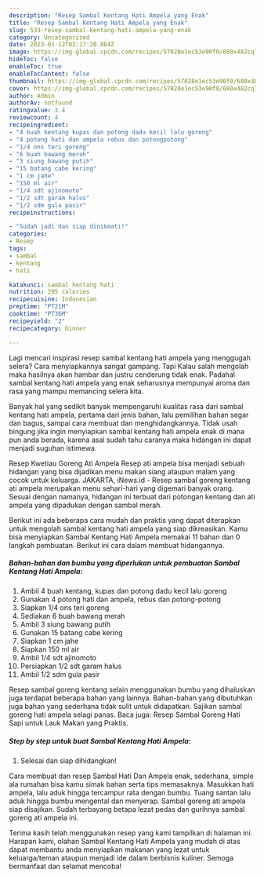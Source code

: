 ```yaml
---
description: "Resep Sambal Kentang Hati Ampela yang Enak"
title: "Resep Sambal Kentang Hati Ampela yang Enak"
slug: 533-resep-sambal-kentang-hati-ampela-yang-enak
category: Uncategorized
date: 2023-01-12T02:17:20.864Z
image: https://img-global.cpcdn.com/recipes/57028e1ec53e90f0/680x482cq70/sambal-kentang-hati-ampela-foto-resep-utama.jpg
hideToc: false
enableToc: true
enableTocContent: false
thumbnail: https://img-global.cpcdn.com/recipes/57028e1ec53e90f0/680x482cq70/sambal-kentang-hati-ampela-foto-resep-utama.jpg
cover: https://img-global.cpcdn.com/recipes/57028e1ec53e90f0/680x482cq70/sambal-kentang-hati-ampela-foto-resep-utama.jpg
author: Admin
authorAv: notfound
ratingvalue: 3.4
reviewcount: 4
recipeingredient:
- "4 buah kentang kupas dan potong dadu kecil lalu goreng"
- "4 potong hati dan ampela rebus dan potongpotong"
- "1/4 ons teri goreng"
- "6 buah bawang merah"
- "3 siung bawang putih"
- "15 batang cabe kering"
- "1 cm jahe"
- "150 ml air"
- "1/4 sdt ajinomoto"
- "1/2 sdt garam halus"
- "1/2 sdm gula pasir"
recipeinstructions:

- "Sudah jadi dan siap dinikmati!"
categories:
- Resep
tags:
- sambal
- kentang
- hati

katakunci: sambal kentang hati 
nutrition: 295 calories
recipecuisine: Indonesian
preptime: "PT21M"
cooktime: "PT36M"
recipeyield: "2"
recipecategory: Dinner

---
```



Lagi mencari inspirasi resep sambal kentang hati ampela yang menggugah selera? Cara menyiapkannya sangat gampang. Tapi Kalau salah mengolah maka hasilnya akan hambar dan justru cenderung tidak enak. Padahal sambal kentang hati ampela yang enak seharusnya mempunyai aroma dan rasa yang mampu memancing selera kita.


Banyak hal yang sedikit banyak mempengaruhi kualitas rasa dari sambal kentang hati ampela, pertama dari jenis bahan, lalu pemilihan bahan segar dan bagus, sampai cara membuat dan menghidangkannya. Tidak usah bingung jika ingin menyiapkan sambal kentang hati ampela enak di mana pun anda berada, karena asal sudah tahu caranya maka hidangan ini dapat menjadi suguhan istimewa.

Resep Kwetiau Goreng Ati Ampela Resep ati ampela bisa menjadi sebuah hidangan yang bisa dijadikan menu makan siang ataupun malam yang cocok untuk keluarga. JAKARTA, iNews.id - Resep sambal goreng kentang ati ampela merupakan menu sehari-hari yang digemari banyak orang. Sesuai dengan namanya, hidangan ini terbuat dari potongan kentang dan ati ampela yang dipadukan dengan sambal merah.


Berikut ini ada beberapa cara mudah dan praktis yang dapat diterapkan untuk mengolah sambal kentang hati ampela yang siap dikreasikan. Kamu bisa menyiapkan Sambal Kentang Hati Ampela memakai 11 bahan dan 0 langkah pembuatan. Berikut ini cara dalam membuat hidangannya.

<!--inarticleads1-->

##### Bahan-bahan dan bumbu yang diperlukan untuk pembuatan Sambal Kentang Hati Ampela:

1. Ambil 4 buah kentang, kupas dan potong dadu kecil lalu goreng
1. Gunakan 4 potong hati dan ampela, rebus dan potong-potong
1. Siapkan 1/4 ons teri goreng
1. Sediakan 6 buah bawang merah
1. Ambil 3 siung bawang putih
1. Gunakan 15 batang cabe kering
1. Siapkan 1 cm jahe
1. Siapkan 150 ml air
1. Ambil 1/4 sdt ajinomoto
1. Persiapkan 1/2 sdt garam halus
1. Ambil 1/2 sdm gula pasir


Resep sambal goreng kentang selain menggunakan bumbu yang dihaluskan juga terdapat beberapa bahan yang lainnya. Bahan-bahan yang dibutuhkan juga bahan yang sederhana tidak sulit untuk didapatkan. Sajikan sambal goreng hati ampela selagi panas. Baca juga: Resep Sambal Goreng Hati Sapi untuk Lauk Makan yang Praktis. 

<!--inarticleads2-->

##### Step by step untuk buat Sambal Kentang Hati Ampela:


1. Selesai dan siap dihidangkan!

Cara membuat dan resep Sambal Hati Dan Ampela enak, sederhana, simple ala rumahan bisa kamu simak bahan serta tips memasaknya. Masukkan hati ampela, lalu aduk hingga tercampur rata dengan bumbu. Tuang santan lalu aduk hingga bumbu mengental dan menyerap. Sambal goreng ati ampela siap disajikan. Sudah terbayang betapa lezat pedas dan gurihnya sambal goreng ati ampela ini. 

Terima kasih telah menggunakan resep yang kami tampilkan di halaman ini. Harapan kami, olahan Sambal Kentang Hati Ampela yang mudah di atas dapat membantu anda menyiapkan makanan yang lezat untuk keluarga/teman ataupun menjadi ide dalam berbisnis kuliner. Semoga bermanfaat dan selamat mencoba!
